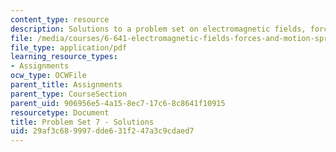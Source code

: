 ```yaml
---
content_type: resource
description: Solutions to a problem set on electromagnetic fields, forces, and motion.
file: /media/courses/6-641-electromagnetic-fields-forces-and-motion-spring-2005/29af3c689997dde631f247a3c9cdaed7_05_ps11sol.pdf
file_type: application/pdf
learning_resource_types:
- Assignments
ocw_type: OCWFile
parent_title: Assignments
parent_type: CourseSection
parent_uid: 906956e5-4a15-8ec7-17c6-8c8641f10915
resourcetype: Document
title: Problem Set 7 - Solutions
uid: 29af3c68-9997-dde6-31f2-47a3c9cdaed7
---
```

